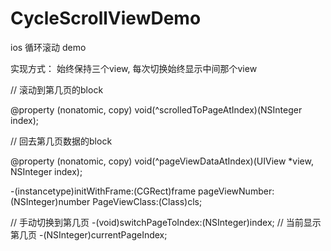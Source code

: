 # CycleScrollViewDemo
ios 循环滚动 demo

实现方式： 始终保持三个view, 每次切换始终显示中间那个view

// 滚动到第几页的block
  
@property (nonatomic, copy) void(^scrolledToPageAtIndex)(NSInteger index);

// 回去第几页数据的block

@property (nonatomic, copy) void(^pageViewDataAtIndex)(UIView *view, NSInteger index);

-(instancetype)initWithFrame:(CGRect)frame pageViewNumber:(NSInteger)number PageViewClass:(Class)cls;

// 手动切换到第几页
-(void)switchPageToIndex:(NSInteger)index;
// 当前显示第几页
-(NSInteger)currentPageIndex;
